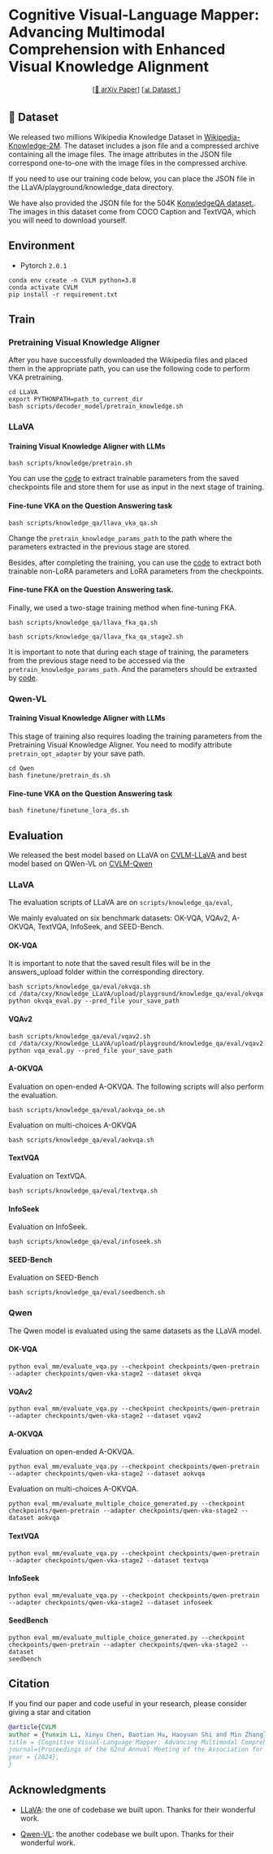 
# Cognitive Visual-Language Mapper: Advancing Multimodal Comprehension with Enhanced Visual Knowledge Alignment

<font size=2><div align='center' >  [[📖 arXiv Paper](https://arxiv.org/abs/2402.13561)] [[📊 Dataset ](https://huggingface.co/datasets/Ghaser/Wikipedia-Knowledge-2M)] </div></font>

## 🌟 Dataset

We released two millions Wikipedia Knowledge Dataset in [Wikipedia-Knowledge-2M](https://huggingface.co/datasets/Ghaser/Wikipedia-Knowledge-2M). The dataset includes a json file and a compressed archive containing all the image files. The image attributes in the JSON file correspond one-to-one with the image files in the compressed archive.

If you need to use our training code below, you can place the JSON file in the LLaVA/playground/knowledge_data directory.

We have also provided the JSON file for the 504K [KonwledgeQA dataset.](https://huggingface.co/datasets/Ghaser/LLaVA-KnowledgeQA-504K). The images in this dataset come from COCO Caption and TextVQA, which you will need to download yourself.


## Environment
- Pytorch `2.0.1`
```shell
conda env create -n CVLM python=3.8
conda activate CVLM
pip install -r requirement.txt
```
## Train
### Pretraining Visual Knowledge Aligner

After you have successfully downloaded the Wikipedia files and placed them in the appropriate path, you can use the following code to perform VKA pretraining.

```shell
cd LLaVA
export PYTHONPATH=path_to_current_dir
bash scripts/decoder_model/pretrain_knowledge.sh
```


### LLaVA

#### Training Visual Knowledge Aligner with LLMs

``` shell
bash scripts/knowledge/pretrain.sh
```

You can use the [code](LLaVA/checkpoints/scripts/get_train_checkpoints.py) to extract trainable parameters from the saved checkpoints file and store them for use as input in the next stage of training.

#### Fine-tune VKA on the Question Answering task

``` shell
bash scripts/knowledge_qa/llava_vka_qa.sh
```

Change the `pretrain_knowledge_params_path` to the path where the parameters extracted in the previous stage are stored.

Besides, after completing the training, you can use the [code](LLaVA/checkpoints/scripts/get_non_lora_trainables.py) to extract both trainable non-LoRA parameters and LoRA parameters from the checkpoints.

#### Fine-tune FKA on the Question Answering task.

Finally, we used a two-stage training method when fine-tuning FKA.

``` shell
bash scripts/knowledge_qa/llava_fka_qa.sh
```

``` shell
bash scripts/knowledge_qa/llava_fka_qa_stage2.sh
```

It is important to note that during each stage of training, the parameters from the previous stage need to be accessed via the `pretrain_knowledge_params_path`. And the parameters should be extraxted by [code](LLaVA/checkpoints/scripts/get_non_lora_trainables.py).

### Qwen-VL

#### Training Visual Knowledge Aligner with LLMs

This stage of training also requires loading the training parameters from the Pretraining Visual Knowledge Aligner.
You need to modify attribute `pretrain_opt_adapter` by your save path.
```shell
cd Qwen
bash finetune/pretrain_ds.sh
```

#### Fine-tune VKA on the Question Answering task

```shell
bash finetune/finetune_lora_ds.sh
```

## Evaluation

We released the best model based on LLaVA on [CVLM-LLaVA](https://huggingface.co/Ghaser/CVLM-LLaVA) and best model based on QWen-VL on [CVLM-Qwen](https://huggingface.co/Ghaser/CVLM-Qwen)

### LLaVA

The evaluation scripts of LLaVA are on `scripts/knowledge_qa/eval`,

We mainly evaluated on six benchmark datasets: OK-VQA, VQAv2, A-OKVQA, TextVQA, InfoSeek, and SEED-Bench.

#### OK-VQA
It is important to note that the saved result files will be in the answers_upload folder within the corresponding directory.
```shell
bash scripts/knowledge_qa/eval/okvqa.sh
cd /data/cxy/Knowledge_LLaVA/upload/playground/knowledge_qa/eval/okvqa
python okvqa_eval.py --pred_file your_save_path
```

#### VQAv2

```shell
bash scripts/knowledge_qa/eval/vqav2.sh
cd /data/cxy/Knowledge_LLaVA/upload/playground/knowledge_qa/eval/vqav2
python vqa_eval.py --pred_file your_save_path
```

#### A-OKVQA

Evaluation on open-ended A-OKVQA. The following scripts will also perform the evaluation.

```shell
bash scripts/knowledge_qa/eval/aokvqa_oe.sh
```

Evaluation on multi-choices A-OKVQA

```shell
bash scripts/knowledge_qa/eval/aokvqa.sh
```
#### TextVQA

Evaluation on TextVQA.
```shell
bash scripts/knowledge_qa/eval/textvqa.sh
```

#### InfoSeek

Evaluation on InfoSeek.
```shell
bash scripts/knowledge_qa/eval/infoseek.sh
```

#### SEED-Bench

Evaluation on SEED-Bench
```shell
bash scripts/knowledge_qa/eval/seedbench.sh
```

### Qwen

The Qwen model is evaluated using the same datasets as the LLaVA model.

#### OK-VQA

```shell
python eval_mm/evaluate_vqa.py --checkpoint checkpoints/qwen-pretrain --adapter checkpoints/qwen-vka-stage2 --dataset okvqa
```

#### VQAv2

```shell
python eval_mm/evaluate_vqa.py --checkpoint checkpoints/qwen-pretrain --adapter checkpoints/qwen-vka-stage2 --dataset vqav2
```

#### A-OKVQA

Evaluation on open-ended A-OKVQA.
```shell
python eval_mm/evaluate_vqa.py --checkpoint checkpoints/qwen-pretrain --adapter checkpoints/qwen-vka-stage2 --dataset aokvqa
```

Evaluation on multi-choices A-OKVQA.

```shell
python eval_mm/evaluate_multiple_choice_generated.py --checkpoint checkpoints/qwen-pretrain --adapter checkpoints/qwen-vka-stage2 --dataset aokvqa
```

#### TextVQA
```shell
python eval_mm/evaluate_vqa.py --checkpoint checkpoints/qwen-pretrain --adapter checkpoints/qwen-vka-stage2 --dataset textvqa
```

#### InfoSeek
```shell
python eval_mm/evaluate_vqa.py --checkpoint checkpoints/qwen-pretrain --adapter checkpoints/qwen-vka-stage2 --dataset infoseek
```

#### SeedBench

```shell
python eval_mm/evaluate_multiple_choice_generated.py --checkpoint checkpoints/qwen-pretrain --adapter checkpoints/qwen-vka-stage2 --dataset 
seedbench
```

## Citation
If you find our paper and code useful in your research, please consider giving a star and citation

```BibTex
@article{CVLM
author = {Yunxin Li, Xinyu Chen, Baotian Hu, Haoyuan Shi and Min Zhang},
title = {Cognitive Visual-Language Mapper: Advancing Multimodal Comprehension with Enhanced Visual Knowledge Alignment},
journal={Proceedings of the 62nd Annual Meeting of the Association for Computational Linguistics},
year = {2024},
}
```


## Acknowledgments

- [LLaVA](https://github.com/haotian-liu/LLaVA): the one of codebase we built upon. Thanks for their wonderful work.

- [Qwen-VL](https://github.com/QwenLM/Qwen-VL): the another codebase we built upon. Thanks for their wonderful work.